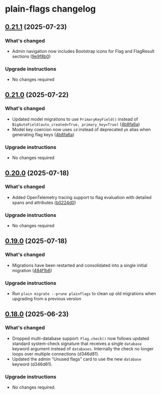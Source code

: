 # plain-flags changelog

## [0.21.1](https://github.com/dropseed/plain/releases/plain-flags@0.21.1) (2025-07-23)

### What's changed

- Admin navigation now includes Bootstrap icons for Flag and FlagResult sections ([9e9f8b0](https://github.com/dropseed/plain/commit/9e9f8b0e2c))

### Upgrade instructions

- No changes required

## [0.21.0](https://github.com/dropseed/plain/releases/plain-flags@0.21.0) (2025-07-22)

### What's changed

- Updated model migrations to use `PrimaryKeyField()` instead of `BigAutoField(auto_created=True, primary_key=True)` ([4b8fa6a](https://github.com/dropseed/plain/commit/4b8fa6a))
- Model key coercion now uses `id` instead of deprecated `pk` alias when generating flag keys ([4b8fa6a](https://github.com/dropseed/plain/commit/4b8fa6a))

### Upgrade instructions

- No changes required

## [0.20.0](https://github.com/dropseed/plain/releases/plain-flags@0.20.0) (2025-07-18)

### What's changed

- Added OpenTelemetry tracing support to flag evaluation with detailed spans and attributes ([b0224d0](https://github.com/dropseed/plain/commit/b0224d0418))

### Upgrade instructions

- No changes required

## [0.19.0](https://github.com/dropseed/plain/releases/plain-flags@0.19.0) (2025-07-18)

### What's changed

- Migrations have been restarted and consolidated into a single initial migration ([484f1b6](https://github.com/dropseed/plain/commit/484f1b6e93))

### Upgrade instructions

- Run `plain migrate --prune plainflags` to clean up old migrations when upgrading from a previous version

## [0.18.0](https://github.com/dropseed/plain/releases/plain-flags@0.18.0) (2025-06-23)

### What's changed

- Dropped multi-database support: `Flag.check()` now follows updated standard system-check signature that receives a single `database` keyword argument instead of `databases`. Internally the check no longer loops over multiple connections (d346d81).
- Updated the admin “Unused flags” card to use the new `database` keyword (d346d81).

### Upgrade instructions

- No changes required.
